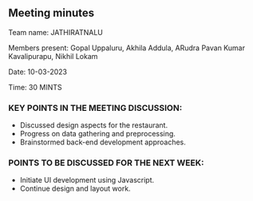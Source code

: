## Meeting minutes

Team name: JATHIRATNALU

Members present: Gopal Uppaluru, Akhila Addula, ARudra Pavan Kumar Kavalipurapu, Nikhil Lokam

Date: 10-03-2023

Time: 30 MINTS

### KEY POINTS IN THE MEETING DISCUSSION:

-	Discussed design aspects for the restaurant.
-	Progress on data gathering and preprocessing.
-	Brainstormed back-end development approaches.
 
### POINTS TO BE DISCUSSED FOR THE NEXT WEEK: 

-	Initiate UI development using Javascript.
-   Continue design and layout work.
